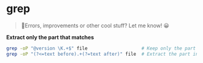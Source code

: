 # grep

> 👋Errors, improvements or other cool stuff? Let me know! 😀


**Extract only the part that matches**
```bash
grep -oP "@version \K.+$" file                    # Keep only the part after the \K.
grep -oP "(?<=text before).+(?=text after)" file  # Extract the part in between.
```
